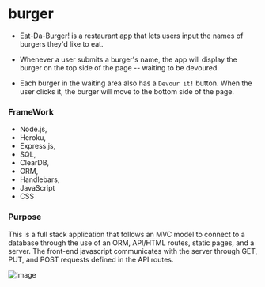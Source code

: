 # burger

* Eat-Da-Burger! is a restaurant app that lets users input the names of burgers they'd like to eat.

* Whenever a user submits a burger's name, the app will display the burger on the top side of the page -- waiting to be devoured.

* Each burger in the waiting area also has a `Devour it!` button. When the user clicks it, the burger will move to the bottom side of the page.

### FrameWork
* Node.js,
* Heroku,
* Express.js,
* SQL,
* ClearDB,
* ORM,
* Handlebars,
* JavaScript
* CSS

### Purpose
This is a full stack application that follows an MVC model to connect to a database through the use of an ORM, API/HTML routes, static pages, and a server. The front-end javascript communicates with the server through GET, PUT, and POST requests defined in the API routes. 

![image](https://user-images.githubusercontent.com/54565666/77218942-dcfc9680-6afe-11ea-911b-359fe0710c81.png)


